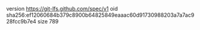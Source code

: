 version https://git-lfs.github.com/spec/v1
oid sha256:ef12060684b379c8900b64825849eaaac60d91730988203a7a7ac928fcc9b7e4
size 789
